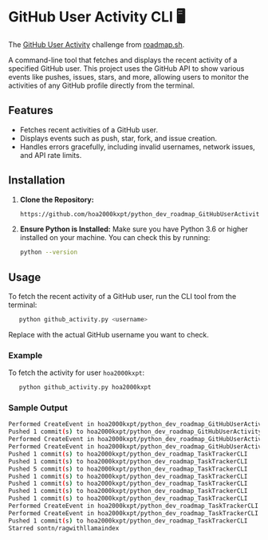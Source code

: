 # GitHub User Activity CLI 🖥️
The [GitHub User Activity](https://roadmap.sh/projects/github-user-activity) challenge from [roadmap.sh](https://roadmap.sh/).

A command-line tool that fetches and displays the recent activity of a specified GitHub user. This project uses the GitHub API to show various events like pushes, issues, stars, and more, allowing users to monitor the activities of any GitHub profile directly from the terminal.

## **Features**
- Fetches recent activities of a GitHub user.
- Displays events such as push, star, fork, and issue creation.
- Handles errors gracefully, including invalid usernames, network issues, and API rate limits.

## **Installation**

1. **Clone the Repository:**
   ```bash
   https://github.com/hoa2000kxpt/python_dev_roadmap_GitHubUserActivity.git
   ```
   
2. **Ensure Python is Installed:** 
Make sure you have Python 3.6 or higher installed on your machine. You can check this by running:
   ```bash
   python --version
   ```
   
## **Usage**
To fetch the recent activity of a GitHub user, run the CLI tool from the terminal:
```bash
   python github_activity.py <username>
```
Replace <username> with the actual GitHub username you want to check.

### **Example**
To fetch the activity for user `hoa2000kxpt`:

```bash
   python github_activity.py hoa2000kxpt
```
### **Sample Output**
```bash
Performed CreateEvent in hoa2000kxpt/python_dev_roadmap_GitHubUserActivity
Pushed 1 commit(s) to hoa2000kxpt/python_dev_roadmap_GitHubUserActivity
Performed CreateEvent in hoa2000kxpt/python_dev_roadmap_GitHubUserActivity
Performed CreateEvent in hoa2000kxpt/python_dev_roadmap_GitHubUserActivity
Pushed 1 commit(s) to hoa2000kxpt/python_dev_roadmap_TaskTrackerCLI
Pushed 1 commit(s) to hoa2000kxpt/python_dev_roadmap_TaskTrackerCLI
Pushed 5 commit(s) to hoa2000kxpt/python_dev_roadmap_TaskTrackerCLI
Pushed 1 commit(s) to hoa2000kxpt/python_dev_roadmap_TaskTrackerCLI
Pushed 1 commit(s) to hoa2000kxpt/python_dev_roadmap_TaskTrackerCLI
Pushed 1 commit(s) to hoa2000kxpt/python_dev_roadmap_TaskTrackerCLI
Pushed 1 commit(s) to hoa2000kxpt/python_dev_roadmap_TaskTrackerCLI
Performed CreateEvent in hoa2000kxpt/python_dev_roadmap_TaskTrackerCLI
Performed CreateEvent in hoa2000kxpt/python_dev_roadmap_TaskTrackerCLI
Pushed 1 commit(s) to hoa2000kxpt/python_dev_roadmap_TaskTrackerCLI
Starred sontn/ragwithllamaindex
```